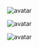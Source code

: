 ![avatar](https://github.com/ycdfhhc/DDPG-with-SP/blob/main/Output/RouteMap/DDPG_count%3D2/seed%3D1/episode%3D82000/decision%3D0/Chain1.png)

![avatar](https://github.com/ycdfhhc/DDPG-with-SP/blob/main/Output/RouteMap/DDPG_count%3D2/seed%3D1/episode%3D82000/decision%3D0/Chain2.png)

![avatar](https://github.com/ycdfhhc/DDPG-with-SP/blob/main/Output/RouteMap/DDPG_count%3D2/seed%3D1/episode%3D82000/decision%3D0/Chain3.png)

